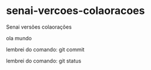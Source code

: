 # senai-vercoes-colaoracoes
Senai versões colaorações

ola mundo


lembrei do comando: git commit

lembrei do comando: git status

